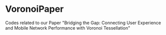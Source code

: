 # VoronoiPaper
Codes related to our Paper "Bridging the Gap: Connecting User Experience and Mobile Network Performance with Voronoi Tessellation"
